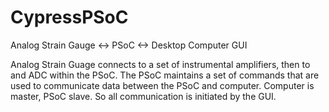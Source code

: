 # CypressPSoC
Analog Strain Gauge &lt;-> PSoC &lt;-> Desktop Computer GUI


Analog Strain Guage connects to a set of instrumental amplifiers, then to and ADC within the PSoC. The PSoC maintains a set of commands that are used to communicate data between the PSoC and computer.
Computer is master, PSoC slave. So all communication is initiated by the GUI.

